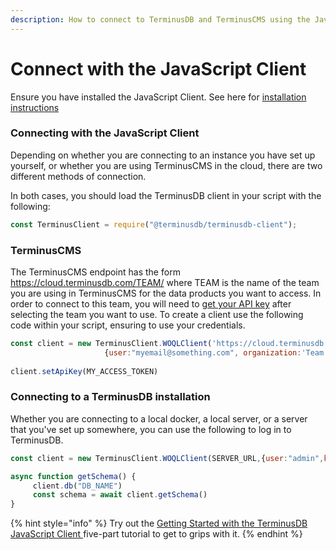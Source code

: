 ```yaml
---
description: How to connect to TerminusDB and TerminusCMS using the JavaScript Client
---
```


# Connect with the JavaScript Client

Ensure you have installed the JavaScript Client. See here for [installation instructions](../../../terminusdb/install-client/install-javascript-client.md)

### Connecting with the JavaScript Client

Depending on whether you are connecting to an instance you have set up yourself, or whether you are using TerminusCMS in the cloud, there are two different methods of connection.

In both cases, you should load the TerminusDB client in your script with the following:

```javascript
const TerminusClient = require("@terminusdb/terminusdb-client");
```

### TerminusCMS

The TerminusCMS endpoint has the form https://cloud.terminusdb.com/TEAM/ where TEAM is the name of the team you are using in TerminusCMS for the data products you want to access. In order to connect to this team, you will need to [get your API key](../../../terminuscms/get-api-key.md) after selecting the team you want to use. To create a client use the following code within your script, ensuring to use your credentials.

```javascript
const client = new TerminusClient.WOQLClient('https://cloud.terminusdb.com/Team',
                     {user:"myemail@something.com", organization:'Team'})
​
client.setApiKey(MY_ACCESS_TOKEN)
```

### Connecting to a TerminusDB installation

Whether you are connecting to a local docker, a local server, or a server that you've set up somewhere, you can use the following to log in to TerminusDB.

```javascript
const client = new TerminusClient.WOQLClient(SERVER_URL,{user:"admin",key:"myKey"})

async function getSchema() {
     client.db("DB_NAME")
     const schema = await client.getSchema()
}
```

{% hint style="info" %}
Try out the [Getting Started with the TerminusDB JavaScript Client ](https://github.com/terminusdb/terminusdb-tutorials/blob/main/getting\_started/javascript-client/lesson\_1.md)five-part tutorial to get to grips with it.
{% endhint %}
